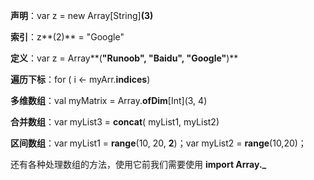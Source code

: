 **声明**：var z = new Array\[String]**(3)**

**索引**：z**(2)** = "Google"

**定义**：var z = Array**(**"Runoob", "Baidu", "Google"**)**

**遍历下标**：for ( i <- myArr.**indices**)

**多维数组**：val myMatrix = Array.**ofDim**\[Int](3, 4)

**合并数组**：var myList3 =  **concat**( myList1, myList2)

**区间数组**：var myList1 = **range**(10, 20, **2**)；var myList2 = **range**(10,20)；



还有各种处理数组的方法，使用它前我们需要使用 **import Array._** 

